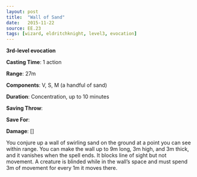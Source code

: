 ```yaml
---
layout: post
title:  "Wall of Sand"
date:   2015-11-22
source: EE.23
tags: [wizard, eldritchknight, level3, evocation]
---
```


**3rd-level evocation**

**Casting Time**: 1 action

**Range**: 27m

**Components**: V, S, M (a handful of sand)

**Duration**: Concentration, up to 10 minutes

**Saving Throw**:

**Save For**:

**Damage**: []

You conjure up a wall of swirling sand on the ground at a point you can see within range. You can make the wall up to 9m long, 3m high, and 3m thick, and it vanishes when the spell ends. It blocks line of sight but not movement. A creature is blinded while in the wall’s space and must spend 3m of movement for every 1m it moves there.
